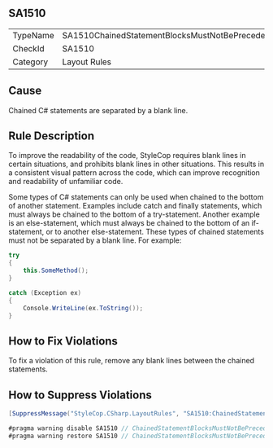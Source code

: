 ﻿## SA1510

<table>
<tr>
  <td>TypeName</td>
  <td>SA1510ChainedStatementBlocksMustNotBePrecededByBlankLine</td>
</tr>
<tr>
  <td>CheckId</td>
  <td>SA1510</td>
</tr>
<tr>
  <td>Category</td>
  <td>Layout Rules</td>
</tr>
</table>

## Cause

Chained C# statements are separated by a blank line.

## Rule Description

To improve the readability of the code, StyleCop requires blank lines in certain situations, and prohibits blank lines in other situations. This results in a consistent visual pattern across the code, which can improve recognition and readability of unfamiliar code.

Some types of C# statements can only be used when chained to the bottom of another statement. Examples include catch and finally statements, which must always be chained to the bottom of a try-statement. Another example is an else-statement, which must always be chained to the bottom of an if-statement, or to another else-statement. These types of chained statements must not be separated by a blank line. For example:

```csharp
try
{
    this.SomeMethod();
}

catch (Exception ex)
{
    Console.WriteLine(ex.ToString());
}
```

## How to Fix Violations

To fix a violation of this rule, remove any blank lines between the chained statements.

## How to Suppress Violations

```csharp
[SuppressMessage("StyleCop.CSharp.LayoutRules", "SA1510:ChainedStatementBlocksMustNotBePrecededByBlankLine", Justification = "Reviewed.")]
```

```csharp
#pragma warning disable SA1510 // ChainedStatementBlocksMustNotBePrecededByBlankLine
#pragma warning restore SA1510 // ChainedStatementBlocksMustNotBePrecededByBlankLine
```
